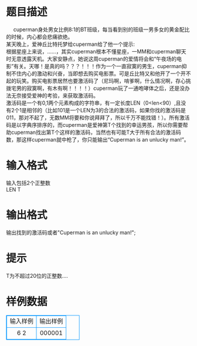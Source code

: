 # 

 
 # 题目描述 
&nbsp;&nbsp;&nbsp;&nbsp;	cuperman身处男女比例8:1的BT班级，每当看到别的班级一男多女的黄金配比的时候，内心都会悲痛欲绝。<BR>	某天晚上，爱神丘比特托梦给cuperman给了他一个提示:<BR>	根据星座上来说，……，其实cuperman根本不懂星座，一MM和cuperman聊天时无意透露天机。大家安静点，她说这周cuperman的爱情将会和“午夜场的电影”有关。天哪！是真的吗？？？！！！作为一个一直寂寞的男生，cuperman抑制不住内心的激动和兴奋，当即想去购买电影票。可是丘比特又和他开了一个开不起的玩笑。购买电影票居然也要激活码了（尼玛啊，啃爹啊，什么情况啊，存心挑拨宅男的寂寞啊，有木有啊！！！！）cuperman玩了一通咆哮体之后，还是没办法无奈接受爱神的考验，来获取激活码。<BR>	激活码是一个有0,1两个元素构成的字符串，有一定长度LEN（0&lt;len&lt;90）,且没有2个1是相邻的（比如101是一个LEN为3的合法的激活码，如果你找的激活码是011，那对不起了，无数MM将要和你说拜拜了，所以千万不能找错！）。所有激活码是以字典序排序的，而cuperman是爱神第T个找到的幸运男孩，所以你需要帮助cuperman找出第T个这样的激活码，当然也有可能T大于所有合法的激活码数，那这样cuperman就中枪了，你只能输出“Cuperman&nbsp;is&nbsp;an&nbsp;unlucky&nbsp;man!”。 

 
 # 输入格式 
输入包括2个正整数<BR>LEN&nbsp;T 

 
 # 输出格式 
输出找到的激活码或者"Cuperman&nbsp;is&nbsp;an&nbsp;unlucky&nbsp;man!"; 

 
 # 提示 
T为不超过20位的正整数.... 
# 样例数据
<style>
        table,table tr th, table tr td { border:1px solid #0094ff; }
        table { width: 200px; min-height: 25px; line-height: 25px; text-align: center; border-collapse: collapse;}   
    </style>
<table>
	<tr>
		<td>输入样例</td>
		<td>输出样例</td>
	</tr>
<tr><td>6 2</td><td>000001</td></tr></table>
